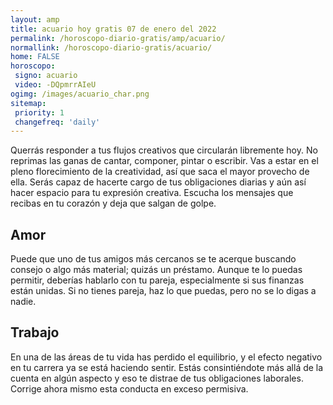 ```yaml
---
layout: amp
title: acuario hoy gratis 07 de enero del 2022 
permalink: /horoscopo-diario-gratis/amp/acuario/
normallink: /horoscopo-diario-gratis/acuario/
home: FALSE
horoscopo:
 signo: acuario
 video: -DQpmrrAIeU
ogimg: /images/acuario_char.png
sitemap:
 priority: 1
 changefreq: 'daily'
---
```



Querrás responder a tus flujos creativos que circularán libremente hoy. No reprimas las ganas de cantar, componer, pintar o escribir. Vas a estar en el pleno florecimiento de la creatividad, así que saca el mayor provecho de ella. Serás capaz de hacerte cargo de tus obligaciones diarias y aún así hacer espacio para tu expresión creativa. Escucha los mensajes que recibas en tu corazón y deja que salgan de golpe.

## Amor

Puede que uno de tus amigos más cercanos se te acerque buscando consejo o algo más material; quizás un préstamo. Aunque te lo puedas permitir, deberías hablarlo con tu pareja, especialmente si sus finanzas están unidas. Si no tienes pareja, haz lo que puedas, pero no se lo digas a nadie.

## Trabajo

En una de las áreas de tu vida has perdido el equilibrio, y el efecto negativo en tu carrera ya se está haciendo sentir. Estás consintiéndote más allá de la cuenta en algún aspecto y eso te distrae de tus obligaciones laborales. Corrige ahora mismo esta conducta en exceso permisiva.